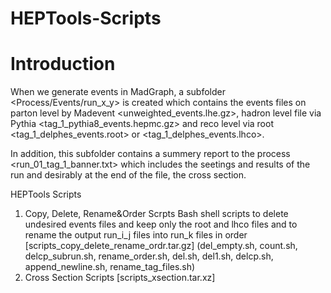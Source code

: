 # HEPTools-Scripts
# Introduction
When we generate events in MadGraph, a subfolder <Process/Events/run_x_y> is created which contains the events files on parton level by Madevent <unweighted_events.lhe.gz>, hadron level file via Pythia <tag_1_pythia8_events.hepmc.gz> and reco level via root <tag_1_delphes_events.root> or <tag_1_delphes_events.lhco>. 

In addition, this subfolder contains a summery report to the process <run_01_tag_1_banner.txt> which includes the seetings and results of the run and desirably at the end of the file, the cross section.

HEPTools Scripts

1. Copy, Delete, Rename&Order Scrpts
   Bash shell scripts to delete undesired events files and keep only the root and lhco files and to rename the output run_i_j files into run_k files in order
   [scripts_copy_delete_rename_ordr.tar.gz]
   (del_empty.sh, count.sh, delcp_subrun.sh, rename_order.sh, del.sh, del1.sh, delcp.sh, append_newline.sh, rename_tag_files.sh)
3. Cross Section Scripts
   [scripts_xsection.tar.xz]
